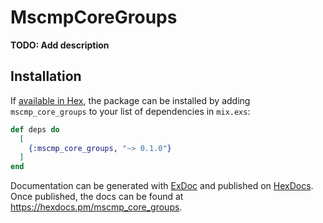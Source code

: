 # MscmpCoreGroups

**TODO: Add description**

## Installation

If [available in Hex](https://hex.pm/docs/publish), the package can be installed
by adding `mscmp_core_groups` to your list of dependencies in `mix.exs`:

```elixir
def deps do
  [
    {:mscmp_core_groups, "~> 0.1.0"}
  ]
end
```

Documentation can be generated with [ExDoc](https://github.com/elixir-lang/ex_doc)
and published on [HexDocs](https://hexdocs.pm). Once published, the docs can
be found at <https://hexdocs.pm/mscmp_core_groups>.

